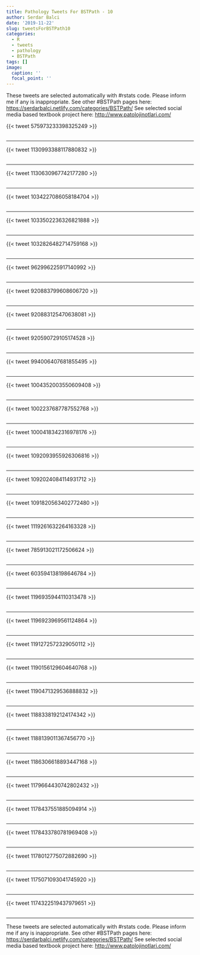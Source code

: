 ```yaml
---
title: Pathology Tweets For BSTPath - 10
author: Serdar Balci
date: '2019-11-22'
slug: tweetsForBSTPath10
categories:
  - R
  - tweets
  - pathology
  - BSTPath
tags: []
image:
  caption: ''
  focal_point: ''
---
```



These tweets are selected automatically with #rstats code. Please inform me if any is inappropriate.
See other #BSTPath pages here: https://serdarbalci.netlify.com/categories/BSTPath/ 
See selected social media based textbook project here: http://www.patolojinotlari.com/

{{< tweet 575973233398325249 >}}
<br>
<br>
<hr>
{{< tweet 1130993388117880832 >}}
<br>
<br>
<hr>
{{< tweet 1130630967742177280 >}}
<br>
<br>
<hr>
{{< tweet 1034227086058184704 >}}
<br>
<br>
<hr>
{{< tweet 1033502236326821888 >}}
<br>
<br>
<hr>
{{< tweet 1032826482714759168 >}}
<br>
<br>
<hr>
{{< tweet 962996225917140992 >}}
<br>
<br>
<hr>
{{< tweet 920883799608606720 >}}
<br>
<br>
<hr>
{{< tweet 920883125470638081 >}}
<br>
<br>
<hr>
{{< tweet 920590729105174528 >}}
<br>
<br>
<hr>
{{< tweet 994006407681855495 >}}
<br>
<br>
<hr>
{{< tweet 1004352003550609408 >}}
<br>
<br>
<hr>
{{< tweet 1002237687787552768 >}}
<br>
<br>
<hr>
{{< tweet 1000418342316978176 >}}
<br>
<br>
<hr>
{{< tweet 1092093955926306816 >}}
<br>
<br>
<hr>
{{< tweet 1092024084114931712 >}}
<br>
<br>
<hr>
{{< tweet 1091820563402772480 >}}
<br>
<br>
<hr>
{{< tweet 1119261632264163328 >}}
<br>
<br>
<hr>
{{< tweet 785913021172506624 >}}
<br>
<br>
<hr>
{{< tweet 603594138198646784 >}}
<br>
<br>
<hr>
{{< tweet 1196935944110313478 >}}
<br>
<br>
<hr>
{{< tweet 1196923969561124864 >}}
<br>
<br>
<hr>
{{< tweet 1191272572329050112 >}}
<br>
<br>
<hr>
{{< tweet 1190156129604640768 >}}
<br>
<br>
<hr>
{{< tweet 1190471329536888832 >}}
<br>
<br>
<hr>
{{< tweet 1188338192124174342 >}}
<br>
<br>
<hr>
{{< tweet 1188139011367456770 >}}
<br>
<br>
<hr>
{{< tweet 1186306618893447168 >}}
<br>
<br>
<hr>
{{< tweet 1179664430742802432 >}}
<br>
<br>
<hr>
{{< tweet 1178437551885094914 >}}
<br>
<br>
<hr>
{{< tweet 1178433780781969408 >}}
<br>
<br>
<hr>
{{< tweet 1178012775072882690 >}}
<br>
<br>
<hr>
{{< tweet 1175071093041745920 >}}
<br>
<br>
<hr>
{{< tweet 1174322519437979651 >}}
<br>
<br>
<hr>


These tweets are selected automatically with #rstats code. Please inform me if any is inappropriate.
See other #BSTPath pages here: https://serdarbalci.netlify.com/categories/BSTPath/ 
See selected social media based textbook project here: http://www.patolojinotlari.com/

